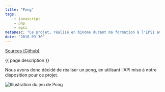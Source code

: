 ```yaml
---
title: "Pong"
tags:
    - javascript
    - php
    - epsi
metaDesc: "Ce projet, réalisé en binome durant ma formation à l'EPSI avait pour but de concevoir un jeu avec un système temps réel."
date: "2018-09-30"
---
```


[Sources (Github)](https://github.com/EPSIBordeaux/temps-reel)

{{ page.description }}

Nous avons donc décidé de réaliser un pong, en utilisant l'API mise à notre disposition pour ce projet.

![Illustration du jeu de Pong](/images/pong.png)
